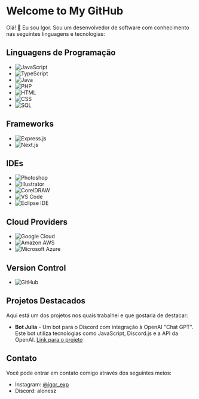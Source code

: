 # Welcome to My GitHub

Olá! 👋 Eu sou Igor. Sou um desenvolvedor de software com conhecimento nas seguintes linguagens e tecnologias:

## Linguagens de Programação

- ![JavaScript](https://img.shields.io/badge/-JavaScript-yellow?style=flat-square&logo=javascript&logoColor=white)
- ![TypeScript](https://img.shields.io/badge/-TypeScript-blue?style=flat-square&logo=typescript&logoColor=white)
- ![Java](https://img.shields.io/badge/-Java-orange?style=flat-square&logo=java&logoColor=white)
- ![PHP](https://img.shields.io/badge/-PHP-purple?style=flat-square&logo=php&logoColor=white)
- ![HTML](https://img.shields.io/badge/-HTML-red?style=flat-square&logo=html5&logoColor=white)
- ![CSS](https://img.shields.io/badge/-CSS-blue?style=flat-square&logo=css3&logoColor=white)
- ![SQL](https://img.shields.io/badge/-SQL-blue?style=flat-square&logo=postgresql&logoColor=white)

## Frameworks

- ![Express.js](https://img.shields.io/badge/-Express.js-lightgray?style=flat-square)
- ![Next.js](https://img.shields.io/badge/-Next.js-black?style=flat-square)

## IDEs

- ![Photoshop](https://img.shields.io/badge/-Photoshop-blueviolet?style=flat-square&logo=adobephotoshop&logoColor=white)
- ![Illustrator](https://img.shields.io/badge/-Illustrator-orange?style=flat-square&logo=adobeillustrator&logoColor=white)
- ![CorelDRAW](https://img.shields.io/badge/-CorelDRAW-ff69b4?style=flat-square&logo=coreldraw&logoColor=white)
- ![VS Code](https://img.shields.io/badge/-VS%20Code-blue?style=flat-square&logo=visualstudiocode&logoColor=white)
- ![Eclipse IDE](https://img.shields.io/badge/-Eclipse%20IDE-lightgray?style=flat-square&logo=eclipseide&logoColor=white)

## Cloud Providers

- ![Google Cloud](https://img.shields.io/badge/-Google%20Cloud-yellow?style=flat-square&logo=googlecloud&logoColor=white)
- ![Amazon AWS](https://img.shields.io/badge/-Amazon%20AWS-orange?style=flat-square&logo=amazonaws&logoColor=white)
- ![Microsoft Azure](https://img.shields.io/badge/-Microsoft%20Azure-blue?style=flat-square&logo=microsoftazure&logoColor=white)

## Version Control

- ![GitHub](https://img.shields.io/badge/-GitHub-black?style=flat-square&logo=github)

## Projetos Destacados

Aqui está um dos projetos nos quais trabalhei e que gostaria de destacar:

- **Bot Julia** - Um bot para o Discord com integração à OpenAI "Chat GPT". Este bot utiliza tecnologias como JavaScript, Discord.js e a API da OpenAI. [Link para o projeto](https://botjulia.xyz)

## Contato

Você pode entrar em contato comigo através dos seguintes meios:

- Instagram: [@igor_exp](https://www.instagram.com/igor_exp/)
- Discord: alonesz
